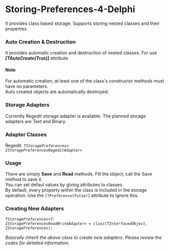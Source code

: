 # Storing-Preferences-4-Delphi
It provides class based storage. Supports storing nested classes and their properties.

<h3>Auto Creation & Destruction</h3>

It provides automatic creation and destruction of nested classes. 
For use  <i><b>[TAutoCreate(True)]</b></i> attribute.

<h4>Note</h4>
For automatic creation, at least one of the class's constructor methods must have no parameters. 
</br>Auto created objects are automatically destroyed.

<h3>Storage Adapters</h3>
Currently Regedit storage adapter is available. The planned storage adapters are Text and Binary.

<h3>Adapter Classes</h3>
  
Regedit: <i><code>TStoragePreferences< IStoragePreferencesRegeditAdaptor></code></i>

<h3>Usage</h3>
There are simply <b>Save</b> and <b>Read</b> methods. Fill the object, call the Save method to save it.
</br>You can set defaul values by giving attributes to classes.
</br>By default, every property within the class is included in the storage operation. Use the <i><code>[TPreference(False)]</code></i> attribute to ignore this.

<h3>Creating New Adapters</h3>

<i><code>TStoragePreferences<T: IStoragePreferencesReadWriteAdapter> = class(TInterfacedObject, IStoragePreferences<T>);</code><i>

Basically inherit the above class to create new adapters. Please review the codes for detailed information.
